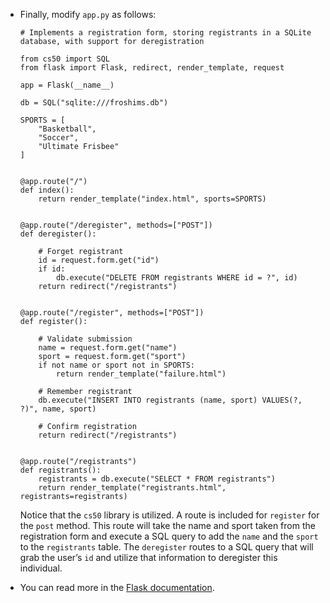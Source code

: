 - Finally, modify `app.py` as follows:

      # Implements a registration form, storing registrants in a SQLite database, with support for deregistration

      from cs50 import SQL
      from flask import Flask, redirect, render_template, request

      app = Flask(__name__)

      db = SQL("sqlite:///froshims.db")

      SPORTS = [
          "Basketball",
          "Soccer",
          "Ultimate Frisbee"
      ]


      @app.route("/")
      def index():
          return render_template("index.html", sports=SPORTS)


      @app.route("/deregister", methods=["POST"])
      def deregister():

          # Forget registrant
          id = request.form.get("id")
          if id:
              db.execute("DELETE FROM registrants WHERE id = ?", id)
          return redirect("/registrants")


      @app.route("/register", methods=["POST"])
      def register():

          # Validate submission
          name = request.form.get("name")
          sport = request.form.get("sport")
          if not name or sport not in SPORTS:
              return render_template("failure.html")

          # Remember registrant
          db.execute("INSERT INTO registrants (name, sport) VALUES(?, ?)", name, sport)

          # Confirm registration
          return redirect("/registrants")


      @app.route("/registrants")
      def registrants():
          registrants = db.execute("SELECT * FROM registrants")
          return render_template("registrants.html", registrants=registrants)

  Notice that the `cs50` library is utilized. A route is included for `register` for the `post` method. This route will take the name and sport taken from the registration form and execute a SQL query to add the `name` and the `sport` to the `registrants` table. The `deregister` routes to a SQL query that will grab the user’s `id` and utilize that information to deregister this individual.

- You can read more in the [Flask documentation](https://flask.palletsprojects.com).
